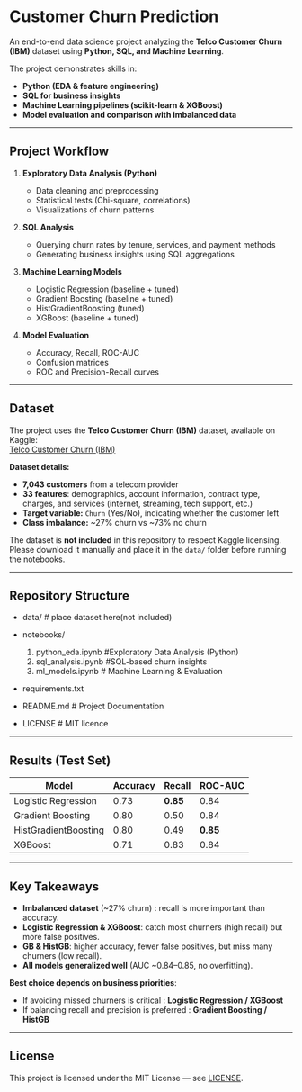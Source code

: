 #  Customer Churn Prediction

An end-to-end data science project analyzing the **Telco Customer Churn (IBM)** dataset using **Python, SQL, and Machine Learning**.  

The project demonstrates skills in:
- **Python (EDA & feature engineering)**
- **SQL for business insights**
- **Machine Learning pipelines (scikit-learn & XGBoost)**
- **Model evaluation and comparison with imbalanced data**

---

##  Project Workflow

1. **Exploratory Data Analysis (Python)**  
   - Data cleaning and preprocessing  
   - Statistical tests (Chi-square, correlations)  
   - Visualizations of churn patterns  

2. **SQL Analysis**  
   - Querying churn rates by tenure, services, and payment methods  
   - Generating business insights using SQL aggregations  

3. **Machine Learning Models**  
   - Logistic Regression (baseline + tuned)  
   - Gradient Boosting (baseline + tuned)  
   - HistGradientBoosting (tuned)  
   - XGBoost (baseline + tuned)  

4. **Model Evaluation**  
   - Accuracy, Recall, ROC-AUC  
   - Confusion matrices  
   - ROC and Precision-Recall curves  

---

##  Dataset

The project uses the **Telco Customer Churn (IBM)** dataset, available on Kaggle:  
 [Telco Customer Churn (IBM)](https://www.kaggle.com/datasets/yeanzc/telco-customer-churn-ibm-dataset)

**Dataset details:**
- **7,043 customers** from a telecom provider  
- **33 features**: demographics, account information, contract type, charges, and services (internet, streaming, tech support, etc.)  
- **Target variable:** `Churn` (Yes/No), indicating whether the customer left  
- **Class imbalance:** ~27% churn vs ~73% no churn  

 The dataset is **not included** in this repository to respect Kaggle licensing.  
Please download it manually and place it in the `data/` folder before running the notebooks.  

---

## Repository Structure

- data/ # place dataset here(not included)
- notebooks/ 
    1. python_eda.ipynb #Exploratory Data Analysis (Python)
    2. sql_analysis.ipynb #SQL-based churn insights
    3. ml_models.ipynb # Machine Learning & Evaluation

- requirements.txt
- README.md # Project Documentation
- LICENSE # MIT licence

---

## Results (Test Set)

| Model                  | Accuracy | Recall | ROC-AUC |
|-------------------------|----------|--------|---------|
| Logistic Regression     | 0.73     | **0.85** | 0.84    |
| Gradient Boosting       | 0.80     | 0.50   | 0.84    |
| HistGradientBoosting    | 0.80     | 0.49   | **0.85** |
| XGBoost                 | 0.71     | 0.83   | 0.84    |

---

## Key Takeaways
- **Imbalanced dataset** (~27% churn) : recall is more important than accuracy.  
- **Logistic Regression & XGBoost**: catch most churners (high recall) but more false positives.  
- **GB & HistGB**: higher accuracy, fewer false positives, but miss many churners (low recall).  
- **All models generalized well** (AUC ~0.84–0.85, no overfitting).  

**Best choice depends on business priorities**:  

- If avoiding missed churners is critical : **Logistic Regression / XGBoost**  
- If balancing recall and precision is preferred : **Gradient Boosting / HistGB**  

---

## License
This project is licensed under the MIT License — see [LICENSE](LICENSE).  
